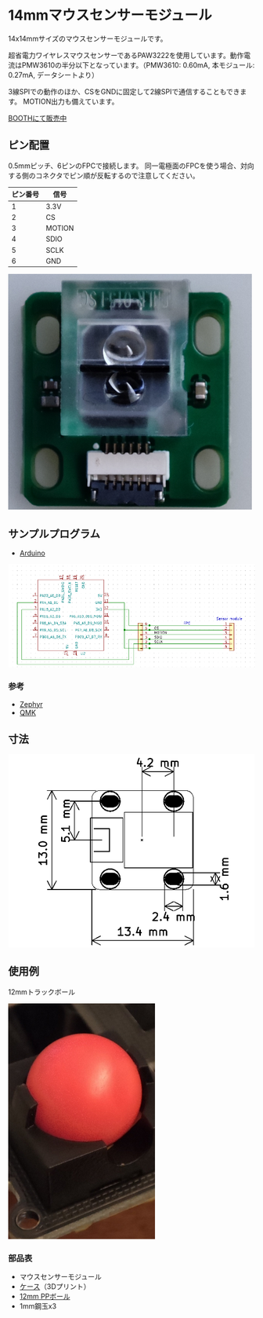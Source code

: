 # 14mmマウスセンサーモジュール

14x14mmサイズのマウスセンサーモジュールです。

超省電力ワイヤレスマウスセンサーであるPAW3222を使用しています。動作電流はPMW3610の半分以下となっています。（PMW3610: 0.60mA, 本モジュール: 0.27mA, データシートより）

3線SPIでの動作のほか、CSをGNDに固定して2線SPIで通信することもできます。
MOTION出力も備えています。

[BOOTHにて販売中](https://nogikes.booth.pm/items/6520217)

## ピン配置

0.5mmピッチ、6ピンのFPCで接続します。
同一電極面のFPCを使う場合、対向する側のコネクタでピン順が反転するので注意してください。

|ピン番号|信号|
|-|-|
|1|3.3V|
|2|CS|
|3|MOTION|
|4|SDIO|
|5|SCLK|
|6|GND|

![](img/image.png)

## サンプルプログラム

* [Arduino](sample_sketch)

![](img/connection.png)

### 参考

* [Zephyr](https://docs.zephyrproject.org/latest/build/dts/api/bindings/input/pixart%2Cpaw32xx.html)
* [QMK](https://github.com/qmk/qmk_firmware/blob/163b894b97a5c8cf9ab80179b4d59999077ad8d5/drivers/sensors/paw3204.c)

## 寸法

![](img/size.png)

## 使用例

12mmトラックボール

![](img/12mm-trackball.png)

### 部品表

* マウスセンサーモジュール
* [ケース](trackball-module-case/case-12mm-1-Body.step)（3Dプリント）
* [12mm PPボール](https://ja.aliexpress.com/item/1005007093832604.html)
* 1mm鋼玉x3
